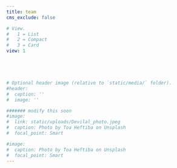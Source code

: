 ```yaml
---
title: team
cms_exclude: false

# View.
#   1 = List
#   2 = Compact
#   3 = Card
view: 1





# Optional header image (relative to `static/media/` folder).
#header:
#  caption: ''
#  image: ''

####### modify this soon
#image: 
#  link: static/uploads/Devilal_photo.jpeg
#  caption: Photo by Toa Heftiba on Unsplash
#  focal_point: Smart

#image: 
#  caption: Photo by Toa Heftiba on Unsplash
#  focal_point: Smart
---
```

